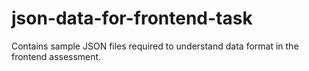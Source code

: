 # json-data-for-frontend-task

Contains sample JSON files required to understand data format in the frontend assessment.
